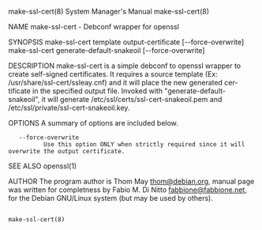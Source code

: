 make-ssl-cert(8)                                                                           System Manager's Manual                                                                           make-ssl-cert(8)

NAME
       make-ssl-cert - Debconf wrapper for openssl

SYNOPSIS
       make-ssl-cert template output-certificate [--force-overwrite]
       make-ssl-cert generate-default-snakeoil [--force-overwrite]

DESCRIPTION
       make-ssl-cert  is a simple debconf to openssl wrapper to create self-signed certificates.  It requires a source template (Ex: /usr/share/ssl-cert/ssleay.cnf) and it will place the new generated cer‐
       tificate in the specified output file.
       Invoked with "generate-default-snakeoil", it will generate /etc/ssl/certs/ssl-cert-snakeoil.pem and /etc/ssl/private/ssl-cert-snakeoil.key.

OPTIONS
       A summary of options are included below.

       --force-overwrite
              Use this option ONLY when strictly required since it will overwrite the output certificate.

SEE ALSO
       openssl(1)

AUTHOR
       The program author is Thom May <thom@debian.org>, manual page was written for completness by Fabio M. Di Nitto <fabbione@fabbione.net>, for the Debian GNU/Linux system (but may be used by others).

                                                                                                                                                                                             make-ssl-cert(8)
